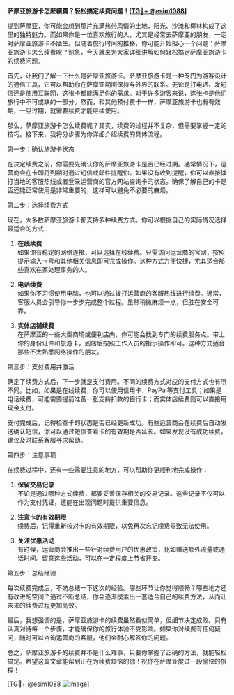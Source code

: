 **萨摩亚旅游卡怎麽續費？轻松搞定续费问题！[[TG💪+ @esim1088](https://t.me/s/esim1088)]**

提到萨摩亚，你可能会想到那片充满热带风情的土地，阳光、沙滩和椰林构成了这里的独特魅力。而如果你是一位喜欢旅行的人，尤其是经常去萨摩亚的朋友，一定对萨摩亚旅游卡不陌生。但随着旅行时间的推移，你可能开始担心一个问题：萨摩亚旅游卡怎么续费呢？别急，今天就来为大家详细讲解如何轻松搞定萨摩亚旅游卡的续费问题。

首先，让我们了解一下什么是萨摩亚旅游卡。萨摩亚旅游卡是一种专门为游客设计的通信工具，它可以帮助你在萨摩亚期间保持与外界的联系。无论是打电话、发短信还是使用互联网，这张卡都能满足你的需求。对于许多游客来说，这张卡是他们旅行中不可或缺的一部分。然而，和其他预付费卡一样，萨摩亚旅游卡也有有效期，一旦过期，就需要续费才能继续使用。

那么，萨摩亚旅游卡怎么续费呢？其实，续费的过程并不复杂，但需要掌握一定的技巧。接下来，我将分步骤为你详细介绍续费的具体流程。

第一步：确认旅游卡状态

在决定续费之前，你需要先确认你的萨摩亚旅游卡是否已经过期。通常情况下，运营商会在卡即将到期时通过短信或邮件提醒你。如果没有收到提醒，你可以直接拨打当地的客服热线或者登录运营商的官方网站查询卡的状态。确保了解自己的卡是否还能正常使用是非常重要的，这样可以避免不必要的麻烦。

第二步：选择续费方式

现在，大多数萨摩亚旅游卡都支持多种续费方式。你可以根据自己的实际情况选择最适合的方式：

1. **在线续费**  
   如果你有稳定的网络连接，可以选择在线续费。只需访问运营商的官网，按照提示输入卡号和其他相关信息即可完成操作。这种方式方便快捷，尤其适合那些喜欢在家处理事务的人。

2. **电话续费**  
   如果你不习惯使用电脑，也可以通过拨打运营商的客服热线进行续费。通常，客服人员会引导你一步步完成整个过程。虽然稍微麻烦一点，但胜在安全可靠。

3. **实体店铺续费**  
   在萨摩亚的一些大型商场或便利店内，你可能会找到专门的续费服务点。带上你的身份证件和旅游卡，到店后按照工作人员的指示操作即可。这种方式适合那些不太熟悉网络操作的朋友。

第三步：支付费用并激活

确定了续费方式后，下一步就是支付费用。不同的续费方式对应的支付方式也有所不同。比如，如果是在线续费，你可以使用信用卡、PayPal等支付工具；如果是电话续费，可能需要提前准备一张支持扣款的银行卡；而实体店续费则可以直接用现金支付。

支付完成后，记得检查卡的状态是否已经更新成功。有些运营商会在续费后自动发送确认短信，你可以通过短信查看卡的有效期是否延长。如果发现没有成功续费，建议及时联系客服寻求帮助。

第四步：注意事项

在续费过程中，还有一些需要注意的地方，可以帮助你更顺利地完成操作：

1. **保留交易记录**  
   不论是通过哪种方式续费，都要妥善保存相关的交易记录。这些记录不仅可以作为支付凭证，还能在出现问题时提供重要信息。

2. **注意卡的有效期限**  
   续费后，记得重新核对卡的有效期限，以免再次忘记续费导致无法使用。

3. **关注优惠活动**  
   有时候，运营商会推出一些针对续费用户的优惠政策，比如赠送额外流量或通话时间。留意这些活动，可以在一定程度上节省开支。

第五步：总结经验

每次续费完成后，不妨总结一下这次的经验。哪些环节让你觉得顺畅？哪些地方还有改进的空间？通过不断总结，你会逐渐摸索出一套适合自己的续费方法，从而让未来的续费过程更加高效。

最后，我想强调的是，萨摩亚旅游卡的续费虽然看似简单，但细节决定成败。只有认真对待每一个步骤，才能确保你的旅行体验不受影响。如果你对续费有任何疑问，随时可以咨询运营商的客服，他们会耐心解答你的问题。

总之，萨摩亚旅游卡的续费并不是什么难事，只要你掌握了正确的方法，就能轻松搞定。希望这篇文章能帮到正在为续费烦恼的你！祝你在萨摩亚度过一段愉快的旅程！

[[TG💪+ @esim1088](https://t.me/s/esim1088) ![Image](https://i.postimg.cc/4NQfJmqS/Snipaste-2025-05-13-00-14-12.png)]